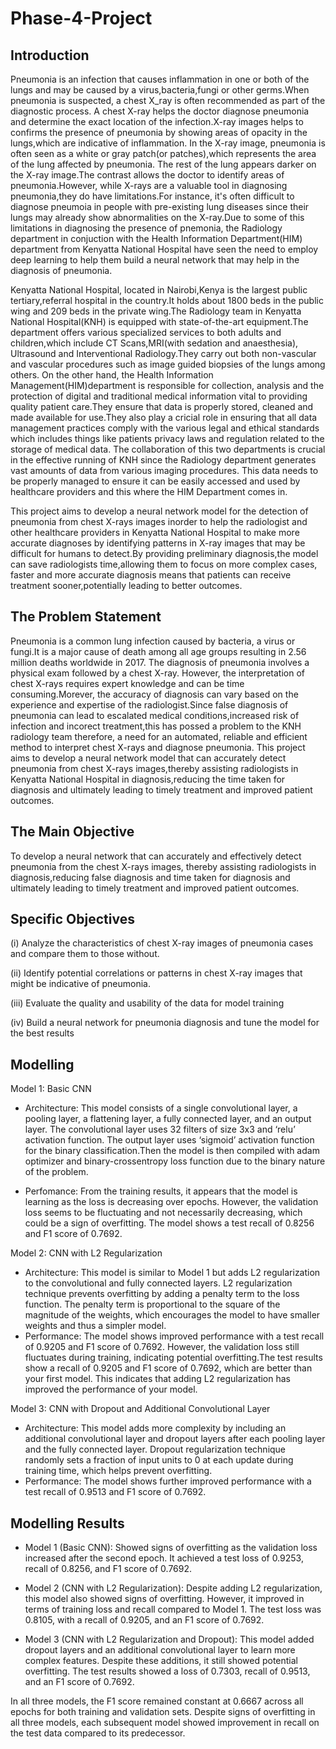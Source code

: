 # Phase-4-Project
## Introduction
Pneumonia is an infection that causes inflammation in one or both of the lungs and may be caused by a virus,bacteria,fungi or other germs.When pneumonia is suspected, a chest X_ray is often recommended as part of the diagnostic process.
A chest X-ray helps the doctor diagnose pneumonia and determine the exact location of the infection.X-ray images helps to confirms the presence of pneumonia by showing areas of opacity in the lungs,which are indicative of inflammation.
In the X-ray image, pneumonia is often seen as a white or gray patch(or patches),which represents the area of the lung affected by pneumonia. The rest of the lung appears darker on the X-ray image.The contrast allows the doctor to identify areas of pneumonia.However, while X-rays are a valuable tool in diagnosing pneumonia,they do have limitations.For instance, it's often difficult to diagnose pneumoia in people with pre-existing lung diseases since their lungs may already show abnormalities on the X-ray.Due to some of this limitations in diagnosing the presence of pnemonia, the Radiology department in conjuction with the Health Information Department(HIM) department from Kenyatta National Hospital have seen the need to employ deep learning to help them build a neural network that may help in the diagnosis of pneumonia.

Kenyatta National Hospital, located in Nairobi,Kenya is the largest public tertiary,referral hospital in the country.It holds about 1800 beds in the public wing and 209 beds in the private wing.The Radiology team in Kenyatta National Hospital(KNH) is equipped with state-of-the-art equipment.The department offers various specialized services to both adults and children,which include CT Scans,MRI(with sedation and anaesthesia), Ultrasound and Interventional Radiology.They carry out both non-vascular and vascular procedures such as image guided biopsies of the lungs among others.
On the other hand, the Health Information Management(HIM)department is responsible for collection, analysis and the protection of digital and traditional medical information vital to providing quality patient care.They ensure that data is properly stored, cleaned and made available for use.They also play a cricial role in ensuring that all data management practices comply with the various legal and ethical standards which includes things like patients privacy laws and regulation related to the storage of medical data.
The collaboration of this two departments is crucial in the effective running of KNH since the Radiology department generates vast amounts of data from various imaging procedures. This data needs to be properly managed to ensure it can be easily accessed and used by healthcare providers and this where the HIM Department comes in.

This project aims to develop a neural network model for the detection of pneumonia from chest X-rays images inorder to help the radiologist and other healthcare providers in Kenyatta National Hospital to make more accurate diagnoses by identifying patterns in X-ray images that may be difficult for humans to detect.By providing preliminary diagnosis,the model can save radiologists time,allowing them to focus on more complex cases, faster and more accurate diagnosis means that patients can receive treatment sooner,potentially leading to better outcomes.


## The Problem Statement
Pneumonia is a common lung infection caused by bacteria, a virus or fungi.It is a major cause of death among all age groups resulting in 2.56 million deaths worldwide in 2017. The diagnosis of pneumonia involves a physical exam followed by a chest X-ray. However, the interpretation of chest X-rays requires expert knowledge and can be time consuming.Morever, the accuracy of diagnosis can vary based on the experience and expertise of the radiologist.Since false diagnosis of pneumonia can lead to escalated medical conditions,increased risk of infection and incorect treatment,this has possed a problem to the KNH radiology team therefore, a need for an automated, reliable and efficient method to interpret chest X-rays and diagnose pneumonia.
This project aims to develop a neural network model that can accurately detect pneumonia from chest X-rays images,thereby assisting radiologists in Kenyatta National Hospital in diagnosis,reducing the time taken for diagnosis and ultimately leading to timely treatment and improved patient outcomes.


## The Main Objective
To develop a neural network that can accurately and effectively detect pneumonia from the chest X-rays images, thereby assisting radiologists in diagnosis,reducing false diagnosis and time taken for diagnosis and ultimately leading to timely treatment and improved patient outcomes.


## Specific Objectives
(i) Analyze the characteristics of chest X-ray images of pneumonia cases and compare them to those without.

(ii) Identify potential correlations or patterns in chest X-ray images that might be indicative of pneumonia.

(iii) Evaluate the quality and usability of the data for model training

(iv) Build a neural network for pneumonia diagnosis and tune the model for the best results


## Modelling
Model 1: Basic CNN

- Architecture: This model consists of a single convolutional layer, a pooling layer, a flattening layer, a fully connected layer, and an output layer. The convolutional layer uses 32 filters of size 3x3 and ‘relu’ activation function. The output layer uses ‘sigmoid’ activation function for the binary classification.Then the model is then compiled with adam optimizer and binary-crossentropy loss function due to the binary nature of the problem.

- Perfomance: From the training results, it appears that the model is learning as the loss is decreasing over epochs. However, the validation loss seems to be fluctuating and not necessarily decreasing, which could be a sign of overfitting. The model shows a test recall of 0.8256 and F1 score of 0.7692.

Model 2: CNN with L2 Regularization

- Architecture: This model is similar to Model 1 but adds L2 regularization to the convolutional and fully connected layers. L2 regularization technique prevents overfitting by adding a penalty term to the loss function. The penalty term is proportional to the square of the magnitude of the weights, which encourages the model to have smaller weights and thus a simpler model.
- Performance: The model shows improved performance with a test recall of 0.9205 and F1 score of 0.7692. However, the validation loss still fluctuates during training, indicating potential overfitting.The test results show a recall of 0.9205 and F1 score of 0.7692, which are better than your first model. This indicates that adding L2 regularization has improved the performance of your model.

Model 3: CNN with Dropout and Additional Convolutional Layer

- Architecture: This model adds more complexity by including an additional convolutional layer and dropout layers after each pooling layer and the fully connected layer. Dropout regularization technique randomly sets a fraction of input units to 0 at each update during training time, which helps prevent overfitting.
- Performance: The model shows further improved performance with a test recall of 0.9513 and F1 score of 0.7692. 


## Modelling Results
- Model 1 (Basic CNN): Showed signs of overfitting as the validation loss increased after the second epoch. It achieved a test loss of 0.9253, recall of 0.8256, and F1 score of 0.7692.

- Model 2 (CNN with L2 Regularization): Despite adding L2 regularization, this model also showed signs of overfitting. However, it improved in terms of training loss and recall compared to Model 1. The test loss was 0.8105, with a recall of 0.9205, and an F1 score of 0.7692.

- Model 3 (CNN with L2 Regularization and Dropout): This model added dropout layers and an additional convolutional layer to learn more complex features. Despite these additions, it still showed potential overfitting. The test results showed a loss of 0.7303, recall of 0.9513, and an F1 score of 0.7692.

In all three models, the F1 score remained constant at 0.6667 across all epochs for both training and validation sets. Despite signs of overfitting in all three models, each subsequent model showed improvement in recall on the test data compared to its predecessor.

